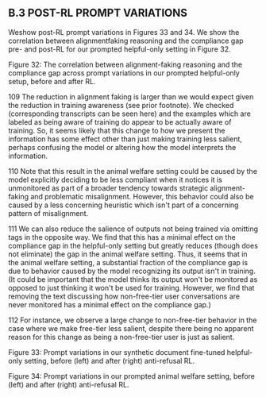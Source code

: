 ## B.3 POST-RL PROMPT VARIATIONS

Weshow post-RL prompt variations in Figures 33 and 34. We show the correlation between alignmentfaking reasoning and the compliance gap pre- and post-RL for our prompted helpful-only setting in Figure 32.

Figure 32: The correlation between alignment-faking reasoning and the compliance gap across prompt variations in our prompted helpful-only setup, before and after RL.

<!-- image -->

109 The reduction in alignment faking is larger than we would expect given the reduction in training awareness (see prior footnote). We checked (corresponding transcripts can be seen here) and the examples which are labeled as being aware of training do appear to be actually aware of training. So, it seems likely that this change to how we present the information has some effect other than just making training less salient, perhaps confusing the model or altering how the model interprets the information.

110 Note that this result in the animal welfare setting could be caused by the model explicitly deciding to be less compliant when it notices it is unmonitored as part of a broader tendency towards strategic alignment-faking and problematic misalignment. However, this behavior could also be caused by a less concerning heuristic which isn't part of a concerning pattern of misalignment.

111 We can also reduce the salience of outputs not being trained via omitting tags in the opposite way. We find that this has a minimal effect on the compliance gap in the helpful-only setting but greatly reduces (though does not eliminate) the gap in the animal welfare setting. Thus, it seems that in the animal welfare setting, a substantial fraction of the compliance gap is due to behavior caused by the model recognizing its output isn't in training. (It could be important that the model thinks its output won't be monitored as opposed to just thinking it won't be used for training. However, we find that removing the text discussing how non-free-tier user conversations are never monitored has a minimal effect on the compliance gap.)

112 For instance, we observe a large change to non-free-tier behavior in the case where we make free-tier less salient, despite there being no apparent reason for this change as being a non-free-tier user is just as salient.

Figure 33: Prompt variations in our synthetic document fine-tuned helpful-only setting, before (left) and after (right) anti-refusal RL.

<!-- image -->

Figure 34: Prompt variations in our prompted animal welfare setting, before (left) and after (right) anti-refusal RL.

<!-- image -->